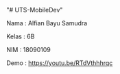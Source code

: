 "# UTS-MobileDev" 

Nama : Alfian Bayu Samudra

Kelas : 6B

NIM : 18090109

Demo : https://youtu.be/RTdVthhhrqc
